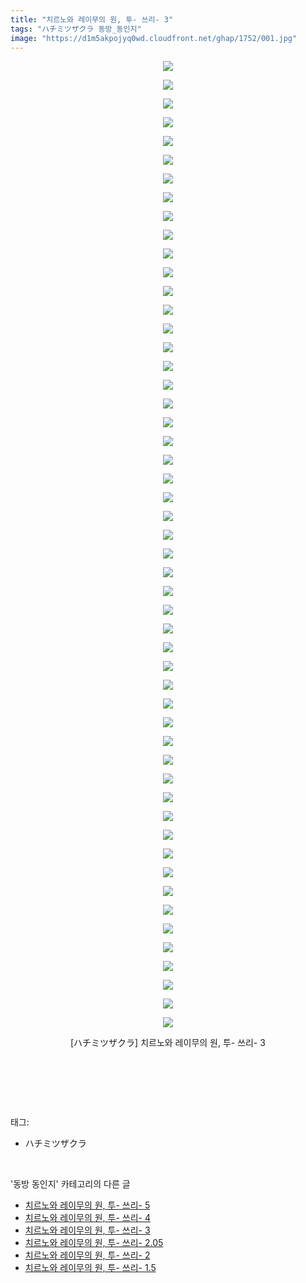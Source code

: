 ```yaml
---
title: "치르노와 레이무의 원, 투- 쓰리- 3"
tags: "ハチミツザクラ 동방_동인지"
image: "https://d1m5akpojyq0wd.cloudfront.net/ghap/1752/001.jpg"
---
```

<div class="article">
<p style="text-align: center; clear: none; float: none;"><img src="{{ site.imgserver6 }}/ghap/1752/001.jpg"/></p>
<p style="text-align: center; clear: none; float: none;"><img src="{{ site.imgserver6 }}/ghap/1752/002.jpg"/></p>
<p style="text-align: center; clear: none; float: none;"><img src="{{ site.imgserver6 }}/ghap/1752/003.jpg"/></p>
<p style="text-align: center; clear: none; float: none;"><img src="{{ site.imgserver6 }}/ghap/1752/004.jpg"/></p>
<p style="text-align: center; clear: none; float: none;"><img src="{{ site.imgserver6 }}/ghap/1752/005.jpg"/></p>
<p style="text-align: center; clear: none; float: none;"><img src="{{ site.imgserver6 }}/ghap/1752/006.jpg"/></p>
<p style="text-align: center; clear: none; float: none;"><img src="{{ site.imgserver6 }}/ghap/1752/007.jpg"/></p>
<p style="text-align: center; clear: none; float: none;"><img src="{{ site.imgserver6 }}/ghap/1752/008.jpg"/></p>
<p style="text-align: center; clear: none; float: none;"><img src="{{ site.imgserver6 }}/ghap/1752/009.jpg"/></p>
<p style="text-align: center; clear: none; float: none;"><img src="{{ site.imgserver6 }}/ghap/1752/010.jpg"/></p>
<p style="text-align: center; clear: none; float: none;"><img src="{{ site.imgserver6 }}/ghap/1752/011.jpg"/></p>
<p style="text-align: center; clear: none; float: none;"><img src="{{ site.imgserver6 }}/ghap/1752/012.jpg"/></p>
<p style="text-align: center; clear: none; float: none;"><img src="{{ site.imgserver6 }}/ghap/1752/013.jpg"/></p>
<p style="text-align: center; clear: none; float: none;"><img src="{{ site.imgserver6 }}/ghap/1752/014.jpg"/></p>
<p style="text-align: center; clear: none; float: none;"><img src="{{ site.imgserver6 }}/ghap/1752/015.jpg"/></p>
<p style="text-align: center; clear: none; float: none;"><img src="{{ site.imgserver6 }}/ghap/1752/016.jpg"/></p>
<p style="text-align: center; clear: none; float: none;"><img src="{{ site.imgserver6 }}/ghap/1752/017.jpg"/></p>
<p style="text-align: center; clear: none; float: none;"><img src="{{ site.imgserver6 }}/ghap/1752/018.jpg"/></p>
<p style="text-align: center; clear: none; float: none;"><img src="{{ site.imgserver6 }}/ghap/1752/019.jpg"/></p>
<p style="text-align: center; clear: none; float: none;"><img src="{{ site.imgserver6 }}/ghap/1752/020.jpg"/></p>
<p style="text-align: center; clear: none; float: none;"><img src="{{ site.imgserver6 }}/ghap/1752/021.jpg"/></p>
<p style="text-align: center; clear: none; float: none;"><img src="{{ site.imgserver6 }}/ghap/1752/022.jpg"/></p>
<p style="text-align: center; clear: none; float: none;"><img src="{{ site.imgserver6 }}/ghap/1752/023.jpg"/></p>
<p style="text-align: center; clear: none; float: none;"><img src="{{ site.imgserver6 }}/ghap/1752/024.jpg"/></p>
<p style="text-align: center; clear: none; float: none;"><img src="{{ site.imgserver6 }}/ghap/1752/025.jpg"/></p>
<p style="text-align: center; clear: none; float: none;"><img src="{{ site.imgserver6 }}/ghap/1752/026.jpg"/></p>
<p style="text-align: center; clear: none; float: none;"><img src="{{ site.imgserver6 }}/ghap/1752/027.jpg"/></p>
<p style="text-align: center; clear: none; float: none;"><img src="{{ site.imgserver6 }}/ghap/1752/028.jpg"/></p>
<p style="text-align: center; clear: none; float: none;"><img src="{{ site.imgserver6 }}/ghap/1752/029.jpg"/></p>
<p style="text-align: center; clear: none; float: none;"><img src="{{ site.imgserver6 }}/ghap/1752/030.jpg"/></p>
<p style="text-align: center; clear: none; float: none;"><img src="{{ site.imgserver6 }}/ghap/1752/031.jpg"/></p>
<p style="text-align: center; clear: none; float: none;"><img src="{{ site.imgserver6 }}/ghap/1752/032.jpg"/></p>
<p style="text-align: center; clear: none; float: none;"><img src="{{ site.imgserver6 }}/ghap/1752/033.jpg"/></p>
<p style="text-align: center; clear: none; float: none;"><img src="{{ site.imgserver6 }}/ghap/1752/034.jpg"/></p>
<p style="text-align: center; clear: none; float: none;"><img src="{{ site.imgserver6 }}/ghap/1752/035.jpg"/></p>
<p style="text-align: center; clear: none; float: none;"><img src="{{ site.imgserver6 }}/ghap/1752/036.jpg"/></p>
<p style="text-align: center; clear: none; float: none;"><img src="{{ site.imgserver6 }}/ghap/1752/037.jpg"/></p>
<p style="text-align: center; clear: none; float: none;"><img src="{{ site.imgserver6 }}/ghap/1752/038.jpg"/></p>
<p style="text-align: center; clear: none; float: none;"><img src="{{ site.imgserver6 }}/ghap/1752/039.jpg"/></p>
<p style="text-align: center; clear: none; float: none;"><img src="{{ site.imgserver6 }}/ghap/1752/040.jpg"/></p>
<p style="text-align: center; clear: none; float: none;"><img src="{{ site.imgserver6 }}/ghap/1752/041.jpg"/></p>
<p style="text-align: center; clear: none; float: none;"><img src="{{ site.imgserver6 }}/ghap/1752/042.jpg"/></p>
<p style="text-align: center; clear: none; float: none;"><img src="{{ site.imgserver6 }}/ghap/1752/043.jpg"/></p>
<p style="text-align: center; clear: none; float: none;"><img src="{{ site.imgserver6 }}/ghap/1752/044.jpg"/></p>
<p style="text-align: center; clear: none; float: none;"><img src="{{ site.imgserver6 }}/ghap/1752/045.jpg"/></p>
<p style="text-align: center; clear: none; float: none;"><img src="{{ site.imgserver6 }}/ghap/1752/046.jpg"/></p>
<p style="text-align: center; clear: none; float: none;"><img src="{{ site.imgserver6 }}/ghap/1752/047.jpg"/></p>
<p style="text-align: center; clear: none; float: none;"><img src="{{ site.imgserver6 }}/ghap/1752/048.jpg"/></p>
<p style="text-align: center; clear: none; float: none;"><img src="{{ site.imgserver6 }}/ghap/1752/049.jpg"/></p>
<p style="text-align: center; clear: none; float: none;"><img src="{{ site.imgserver6 }}/ghap/1752/050.jpg"/></p>
<p style="text-align: center; clear: none; float: none;"><img src="{{ site.imgserver6 }}/ghap/1752/051.jpg"/></p>
<p style="text-align: center; clear: none; float: none;"><img src="{{ site.imgserver6 }}/ghap/1752/052.jpg"/></p>
<p style="text-align: center; clear: none; float: none;">[ハチミツザクラ] 치르노와 레이무의 원, 투- 쓰리- 3</p>
<p style="text-align: center; clear: none; float: none;"><br/></p>
<p><br/></p>
</div><br/>
<div class="tagTrail">
<p>태그: </p>
<ul>
<li>ハチミツザクラ</li>
</ul>
</div><br/>
<div class="another">
<p>'동방 동인지' 카테고리의 다른 글</p>
<ul>
<li><a href="/ghap_1754">치르노와 레이무의 원, 투- 쓰리- 5</a></li>
<li><a href="/ghap_1753">치르노와 레이무의 원, 투- 쓰리- 4</a></li>
<li><a href="/ghap_1752">치르노와 레이무의 원, 투- 쓰리- 3</a></li>
<li><a href="/ghap_1751">치르노와 레이무의 원, 투- 쓰리- 2.05</a></li>
<li><a href="/ghap_1750">치르노와 레이무의 원, 투- 쓰리- 2</a></li>
<li><a href="/ghap_1749">치르노와 레이무의 원, 투- 쓰리- 1.5</a></li>
</ul>
</div><br/>
<div class="cb_module cb_fluid">
<div class="cb_wrt cb_profile">
</div><!-- commentList close -->
</div><br/>
